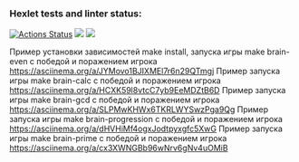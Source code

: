 ### Hexlet tests and linter status:
[![Actions Status](https://github.com/Mikhail325/php-project-45/workflows/hexlet-check/badge.svg)](https://github.com/Mikhail325/php-project-45/actions)
<a href="https://codeclimate.com/github/Mikhail325/php-project-45/maintainability"><img src="https://api.codeclimate.com/v1/badges/de20e2d18547dd216550/maintainability" /></a>
<a href="https://codeclimate.com/github/Mikhail325/php-project-45/test_coverage"><img src="https://api.codeclimate.com/v1/badges/de20e2d18547dd216550/test_coverage" /></a>

Пример установки зависимостей make install, запуска игры make brain-even с победой и поражением игрока
https://asciinema.org/a/JYMovo1BJIXMEl7r6n29QTmgj
Пример запуска игры make brain-calc с победой и поражением игрока
https://asciinema.org/a/HCXK59l8vtcC7yb9EeMDZtB6D
Пример запуска игры make brain-gcd с победой и поражением игрока
https://asciinema.org/a/SLPMwKHWx6TKRLWYSwzPga9Qg
Пример запуска игры make brain-progression с победой и поражением игрока
https://asciinema.org/a/dHVHiMf4ogxJodtpyxgfc5XwG
Пример запуска игры make brain-prime с победой и поражением игрока
https://asciinema.org/a/cx3XWNGBb96wNrv6gNv4uOMiB